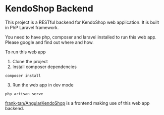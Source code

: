KendoShop Backend
================

This project is a RESTful backend for KendoShop web application. It is built in PhP Laravel framework.

You need to have php, composer and laravel installed to run this web app. Please google and find out where and how.

To run this web app

1. Clone the project
2. Install composer dependencies
<pre><code>composer install</code></pre>
3. Run the web app in dev mode
<pre><code>php artisan serve</code></pre>

[frank-tan/AngularKendoShop](https://github.com/frank-tan/AngularKendoShop) is a frontend making use of this web app backend. 
